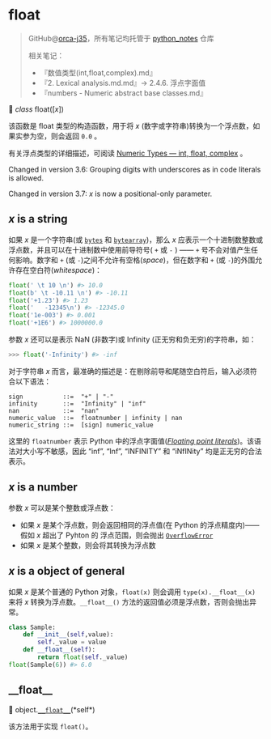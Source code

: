 # float
> GitHub@[orca-j35](https://github.com/orca-j35)，所有笔记均托管于 [python_notes](https://github.com/orca-j35/python_notes) 仓库
>
> 相关笔记：
>
> - 『数值类型(int,float,complex).md』
> - 『2. Lexical analysis.md.md』-> 2.4.6. 浮点字面值
> - 『numbers - Numeric abstract base classes.md』

🔨 *class* float([*x*])

该函数是 float 类型的构造函数，用于将 *x* (数字或字符串)转换为一个浮点数，如果实参为空，则会返回 `0.0` 。

有关浮点类型的详细描述，可阅读 [Numeric Types — int, float, complex](https://docs.python.org/3.7/library/stdtypes.html#typesnumeric) 。

Changed in version 3.6: Grouping digits with underscores as in code literals is allowed.

Changed in version 3.7: *x* is now a positional-only parameter.

## *x* is a string

如果 *x* 是一个字符串(或 [`bytes`](https://docs.python.org/3.7/library/stdtypes.html#bytes) 和 [`bytearray`](https://docs.python.org/3.7/library/stdtypes.html#bytearray))，那么 *x* 应表示一个十进制数整数或浮点数，并且可以在十进制数中使用前导符号( `+` 或 `-` ) —— `+` 号不会对值产生任何影响。数字和 `+` (或 `-`)之间不允许有空格(*space*)，但在数字和 `+` (或 `-`)的外围允许存在空白符(*whitespace*)：

```python
float(' \t 10 \n') #> 10.0
float(b' \t -10.11 \n') #> -10.11
float('+1.23') #> 1.23
float('   -12345\n') #> -12345.0
float('1e-003') #> 0.001
float('+1E6') #> 1000000.0
```

参数 *x* 还可以是表示 NaN (非数字)或 Infinity (正无穷和负无穷)的字符串，如：

```python
>>> float('-Infinity') #> -inf
```

对于字符串 *x* 而言，最准确的描述是：在剔除前导和尾随空白符后，输入必须符合以下语法：

```
sign           ::=  "+" | "-"
infinity       ::=  "Infinity" | "inf"
nan            ::=  "nan"
numeric_value  ::=  floatnumber | infinity | nan
numeric_string ::=  [sign] numeric_value
```

这里的 `floatnumber` 表示 Python 中的浮点字面值([*Floating point literals*](https://docs.python.org/3.7/reference/lexical_analysis.html#floating))。该语法对大小写不敏感，因此 “inf”, “Inf”, “INFINITY” 和 “iNfINity” 均是正无穷的合法表示。

## *x* is a number

参数 *x* 可以是某个整数或浮点数：

- 如果 *x* 是某个浮点数，则会返回相同的浮点值(在 Python 的浮点精度内)——假如 *x* 超出了 Pyhton 的 浮点范围，则会抛出 [`OverflowError`](https://docs.python.org/3.7/library/exceptions.html#OverflowError) 
- 如果 *x* 是某个整数，则会将其转换为浮点数

## *x* is a object of general

如果 *x* 是某个普通的 Python 对象，`float(x)` 则会调用 `type(x).__float__(x)` 来将 *x* 转换为浮点数。`__float__()` 方法的返回值必须是浮点数，否则会抛出异常。

```python
class Sample:
    def __init__(self,value):
        self._value = value
    def __float__(self):
        return float(self._value)
float(Sample(6)) #> 6.0
```

## \_\_float\_\_

🔨 object.[`__float__`](https://docs.python.org/3.7/reference/datamodel.html#object.__float__)(*self*)

该方法用于实现 `float()`。 


